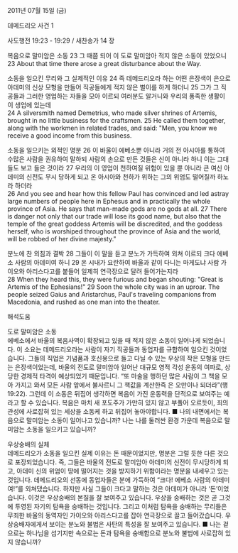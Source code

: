 2011년 07월 15일 (금)

데메드리오 사건 1



사도행전 19:23 - 19:29 / 새찬송가 14 장


복음으로 말미암은 소동
23 그 때쯤 되어 이 도로 말미암아 적지 않은 소동이 있었으니   
23 About that time there arose a great disturbance about the Way. 

소동을 일으킨 무리와 그 실제적인 이유
24 즉 데메드리오라 하는 어떤 은장색이 은으로 아데미의 신상 모형을 만들어 직공들에게 적지 않은 벌이를 하게 하더니 25 그가 그 직공들과 그러한 영업하는 자들을 모아 이르되 여러분도 알거니와 우리의 풍족한 생활이 이 생업에 있는데   
24 A silversmith named Demetrius, who made silver shrines of Artemis, brought in no little business for the craftsmen. 25 He called them together, along with the workmen in related trades, and said: "Men, you know we receive a good income from this business. 

소동을 일으키는 외적인 명분
26 이 바울이 에베소뿐 아니라 거의 전 아시아를 통하여 수많은 사람을 권유하여 말하되 사람의 손으로 만든 것들은 신이 아니라 하니 이는 그대들도 보고 들은 것이라 27 우리의 이 영업이 천하여질 위험이 있을 뿐 아니라 큰 여신 아데미의 신전도 무시 당하게 되고 온 아시아와 천하가 위하는 그의 위엄도 떨어질까 하노라 하더라   
26 And you see and hear how this fellow Paul has convinced and led astray large numbers of people here in Ephesus and in practically the whole province of Asia. He says that man-made gods are no gods at all. 27 There is danger not only that our trade will lose its good name, but also that the temple of the great goddess Artemis will be discredited, and the goddess herself, who is worshiped throughout the province of Asia and the world, will be robbed of her divine majesty." 

분노에 찬 외침과 결박
28 그들이 이 말을 듣고 분노가 가득하여 외쳐 이르되 크다 에베소 사람의 아데미여 하니  29 온 시내가 요란하여 바울과 같이 다니는 마게도냐 사람 가이오와 아리스다고를 붙들어 일제히 연극장으로 달려 들어가는지라   
28 When they heard this, they were furious and began shouting: "Great is Artemis of the Ephesians!" 29 Soon the whole city was in an uproar. The people seized Gaius and Aristarchus, Paul's traveling companions from Macedonia, and rushed as one man into the theater.

해석도움





도로 말미암은 소동  
에베소에서 바울의 복음사역이 확장되고 있을 때 적지 않은 소동이 일어나게 되었습니다. 이 소요는 데메드리오라는 사람이 자기 직공들과 동업자를 규합하여 일으킨 것이었습니다. 그들의 직업은 기념품과 호신용으로 들고 다닐 수 있는 우상의 작은 모형을 만드는 은장색이었는데, 바울의 전도로 말미암아 일어난 대규모 영적 각성 운동의 여파로, 상당한 경제적 타격이 예상되었기 때문입니다. “또 마술을 행하던 많은 사람이 그 책을 모아 가지고 와서 모든 사람 앞에서 불사르니 그 책값을 계산한즉 은 오만이나 되더라”(행 19:22). 그런데 이 소동은 뒤집어 생각하면 복음이 가진 운동력을 단적으로 보여주는 예라고 할 수 있습니다. 복음은 마치 새 포도주가 가만히 있지 않고 부풀어 오르듯이, 죄의 관성에 사로잡혀 있는 세상을 소동케 하고 뒤집어 놓아야합니다. 
■ 나의 내면에서는 복음으로 말미암는 소동이 일어나고 있습니까? 나는 나를 둘러싼 환경 가운데 복음으로 말미암는 소동을 일으키고 있습니까? 

우상숭배의 실체  
데메드리오가 소동을 일으킨 실제 이유는 돈 때문이었지만, 명분은 그럴 듯한 다른 것으로 포장되었습니다. 즉, 그들은 바울의 전도로 말미암아 아데미의 신전이 무시당하게 되고, 아데미 신의 위엄이 땅에 떨어지는 것을 방지하기 위함이라는 명분을 내세우고 있는 것입니다. 데메드리오의 선동에 동업자들은 분에 가득하여 “크다! 에베소 사람의 아데미여!”를 외쳐댔습니다. 하지만 사실 그들이 크다고 말하는 것은 아데미가 아니라 ‘돈’이었습니다. 이것은 우상숭배의 본질을 잘 보여주고 있습니다. 우상을 숭배하는 것은 곧 그것에 투영된 자기의 탐욕을 숭배하는 것입니다. 그리고 이처럼 탐욕을 숭배하는 무리들은 무죄한 바울의 동역자인 가이오와 아리스다고를 잡아 연극장으로 끌고 들어갔습니다. 우상숭배자에게서 보이는 분노와 불법은 사탄의 특성을 잘 보여주고 있습니다. 
■ 나는 겉으로는 하나님을 섬기지만 속으로는 돈과 탐욕을 숭배함으로 분노와 불법에 사로잡혀 있지 않습니까?